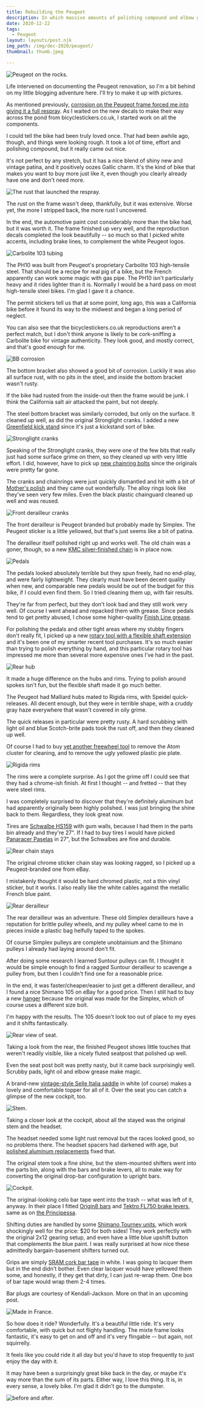 ```yaml
---
title: Rebuilding the Peugeot
description: In which massive amounts of polishing compound and elbow grease save a pile of old French parts from the landfill.
date: 2020-12-22
tags:
  - Peugeot
layout: layouts/post.njk
img_path: /img/dec-2020/peugeot/
thumbnail: thumb.jpeg

---
```


<img src="{{ img_path }}rocks.jpeg" alt="Peugeot on the rocks." />

Life intervened on documenting the Peugeot renovation, so I'm a bit behind on my little blogging adventure here. I'll try to make it up with pictures.

As mentioned previously, [corrosion on the Peugeot frame forced me into giving it a full respray](/posts/oct-2020/refinishing-peugeot/). As I waited on the new decals to make their way across the pond from bicyclestickers.co.uk, I started work on all the components. 

I could tell the bike had been truly loved once. That had been awhile ago, though, and things were looking rough. It took a lot of time, effort and polishing compound, but it really came out nice.

It's not perfect by any stretch, but it has a nice blend of shiny new and vintage patina, and it positively oozes Gallic charm. It's the kind of bike that makes you want to buy more just like it, even though you clearly already have one and don't need more.

<img src="{{ img_path }}rust.jpeg" alt="The rust that launched the respray." />

The rust on the frame wasn't deep, thankfully, but it was extensive. Worse yet, the more I stripped back, the more rust I uncovered. 

In the end, the automotive paint cost considerably more than the bike had, but it was worth it. The frame finished up very well, and the reproduction decals completed the look beautifully -- so much so that I picked white accents, including brake lines, to complement the white Peugeot logos.

<img src="{{ img_path }}103.jpeg" alt="Carbolite 103 tubing" />

The PH10 was built from Peugeot's proprietary Carbolite 103 high-tensile steel. That should be a recipe for real pig of a bike, but the French apparently can work some magic with gas pipe. The PH10 isn't particularly heavy and it rides lighter than it is. Normally I would be a hard pass on most high-tensile steel bikes. I'm glad I gave it a chance.

The permit stickers tell us that at some point, long ago, this was a California bike before it found its way to the midwest and began a long period of neglect.

You can also see that the bicyclestickers.co.uk reproductions aren't a perfect match, but I don't think anyone is likely to be cork-sniffing a Carbolite bike for vintage authenticity. They look good, and mostly correct, and that's good enough for me.

<img src="{{ img_path }}bb.jpeg" alt="BB corrosion" />

The bottom bracket also showed a good bit of corrosion. Luckily it was also all surface rust, with no pits in the steel, and inside the bottom bracket wasn't rusty. 

If the bike had rusted from the inside-out then the frame would be junk. I think the California salt air attacked the paint, but not deeply. 

The steel bottom bracket was similarly corroded, but only on the surface. It cleaned up well, as did the original Stronglight cranks. I added a new [Greenfield kick stand](https://amzn.to/38whtt4) since it's just a kickstand sort of bike.

<img src="{{ img_path }}cranks.jpeg" alt="Stronglight cranks" />

Speaking of the Stronglight cranks, they were one of the few bits that really just had some surface grime on them, so they cleaned up with very little effort. I did, however, have to pick up [new chainring bolts](https://amzn.to/34zlaNq) since the originals were pretty far gone.

The cranks and chainrings were just quickly dismantled and hit with a bit of [Mother's polish](https://amzn.to/2XEvGQl) and they came out wonderfully. The alloy rings look like they've seen very few miles. Even the black plastic chainguard cleaned up well and was reused.

<img src="{{ img_path }}front-der.jpeg" alt="Front derailleur cranks" />

The front derailleur is Peugeot branded but probably made by Simplex. The Peugeot sticker is a little yellowed, but that's just seems like a bit of patina.

The derailleur itself polished right up and works well. The old chain was a goner, though, so a new [KMC silver-finished chain](https://amzn.to/3pg983v) is in place now.

<img src="{{ img_path }}pedal.jpeg" alt="Pedals" />

The pedals looked absolutely terrible but they spun freely, had no end-play, and were fairly lightweight. They clearly must have been decent quality when new, and comparable new pedals would be out of the budget for this bike, if I could even find them. So I tried cleaning them up, with fair results. 

They're far from perfect, but they don't look bad and they still work very well. Of course I went ahead and repacked them with grease. Since pedals tend to get pretty abused, I chose some higher-quality [Finish Line grease](https://amzn.to/3nV1kUR).

For polishing the  pedals and other tight areas where my stubby fingers don't really fit, I picked up a new [rotary tool with a flexible shaft extension](https://amzn.to/37GSrs3) and it's been one of my smarter recent tool purchases. It's so much easier than trying to polish everything by hand, and this particular rotary tool has impressed me more than several more expensive ones I've had in the past.

<img src="{{ img_path }}rear-hub.jpeg" alt="Rear hub" />

It made a huge difference on the hubs and rims. Trying to polish around spokes isn't fun, but the flexible shaft made it go much better.

The Peugeot had Malliard hubs mated to Rigida rims, with Speidel quick-releases. All decent enough, but they were in terrible shape, with a cruddy gray haze everywhere that wasn't covered in oily grime.

The quick releases in particular were pretty rusty. A hard scrubbing with light oil and blue Scotch-brite pads took the rust off, and then they cleaned up well.

Of course I had to buy [yet another freewheel tool](https://amzn.to/2JiAGGk) to remove the Atom cluster for cleaning, and to remove the ugly yellowed plastic pie plate.

<img src="{{ img_path }}rim.jpeg" alt="Rigida rims" />

The rims were a complete surprise. As I got the grime off I could see that they had a chrome-ish finish. At first I thought -- and fretted -- that they were steel rims.

I was completely surprised to discover that they're definitely aluminum but had apparently originally been highly polished. I was just bringing the shine back to them. Regardless, they look great now.

Tires are [Schwalbe HS159](https://amzn.to/3ay7FkX) with gum walls, because I had them in the parts bin already and they're 27". If I had to buy tires I would have picked [Panaracer Paselas](https://amzn.to/2KJyUhI) in 27", but the Schwalbes are fine and durable.

<img src="{{ img_path }}rear-stays.jpeg" alt="Rear chain stays" />

The original chrome sticker chain stay was looking ragged, so I picked up a Peugeot-branded one from eBay. 

I mistakenly thought it would be hard chromed plastic, not a thin vinyl sticker, but it works. I also really like the white cables against the metallic French blue paint.

<img src="{{ img_path }}rear-der.jpeg" alt="Rear derailleur" />

The rear derailleur was an adventure. These old Simplex derailleurs have a reputation for brittle pulley wheels, and my pulley wheel came to me in pieces inside  a plastic bag helfully taped to the spokes.

Of course Simplex pulleys are complete unobtainium and the Shimano pulleys I already had laying around don't fit.

After doing some research I learned Suntour pulleys can fit. I thought it would be simple enough to find a ragged Suntour derailleur to scavenge a pulley from, but then I couldn't find one for a reasonable price.

In the end, it was faster/cheaper/easier to just get a different derailleur, and I found a nice Shimano 105 on eBay for a good price. Then I still had to buy a new [hanger](https://amzn.to/3nJsxcX) because the original was made for the Simplex, which of course uses a different size bolt.

I'm happy with the results. The 105 doesn't look too out of place to my eyes and it shifts fantastically.

<img src="{{ img_path }}seat-rear.jpeg" alt="Rear view of seat." />

Taking a look from the rear, the finished Peugeot shows little touches that weren't readily visible, like a nicely fluted seatpost that polished up well. 

Even the seat post bolt was pretty nasty, but it came back surprisingly well. Scrubby pads, light oil and elbow grease make magic.

A brand-new [vintage-style Selle Italia saddle](https://amzn.to/3rkJwV8) in white (of course) makes a lovely and comfortable topper for all of it. Over the seat you can catch a glimpse of the new cockpit, too.

<img src="{{ img_path }}stem.jpeg" alt="Stem." />

Taking a closer look at the cockpit, about all the stayed was the original stem and the headset. 

The headset needed some light rust removal but the races looked good, so no problems there. The headset spacers had darkened with age, but [polished aluminum replacements](https://amzn.to/3h9pcRX) fixed that.

The original stem took a fine shine, but the stem-mounted shifters went into the parts bin, along with the bars and brake levers, all to make way for converting the original drop-bar configuration to upright bars.

<img src="{{ img_path }}cockpit.jpeg" alt="Cockpit." />

The original-looking celo bar tape went into the trash -- what was left of it, anyway. In their place I fitted [Origin8 bars](https://amzn.to/3rmZX3i) and [Tektro FL750 brake levers](https://amzn.to/2M0oKKh), same as on [the Principessa](tags/principessa/). 

Shifting duties are handled by some [Shimano Tourney units](https://amzn.to/2WD5zrX), which work shockingly well for the price: $20 for both sides! They work perfectly with the original 2x12 gearing setup, and even have a little blue upshift button that complements the blue paint. I was really surprised at how nice these admittedly bargain-basement shifters turned out.

Grips are simply [SRAM cork bar tape](https://amzn.to/2JfPQvW) in white. I was going to lacquer them but in the end didn't bother. Even clear lacquer would have yellowed them some, and honestly, if they get that dirty, I can just re-wrap them. One box of bar tape would wrap them 2-4 times. 

Bar plugs are courtesy of Kendall-Jackson. More on that in an upcoming post.

<img src="{{ img_path }}made-in-france.jpeg" alt="Made in France." />

So how does it ride? Wonderfully. It's a beautiful little ride. It's very comfortable, with quick but not flighty handling. The mixte frame looks fantastic, it's easy to get on and off and it's very flingable -- but again, not squirrelly.

It feels like you could ride it all day but you'd have to stop frequently to just enjoy the day with it.

It may have been a surprisingly great bike back in the day, or maybe it's way more than the sum of its parts. Either way, I love this thing. It is, in every sense, a lovely bike. I'm glad it didn't go to the dumpster.

<img src="{{ img_path }}before-after.jpeg" alt="before and after." class="wide" />








